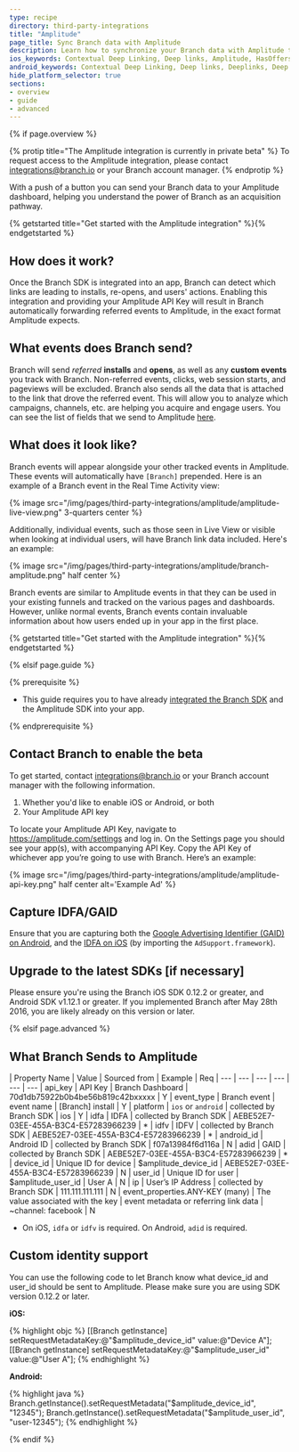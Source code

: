 ```yaml
---
type: recipe
directory: third-party-integrations
title: "Amplitude"
page_title: Sync Branch data with Amplitude
description: Learn how to synchronize your Branch data with Amplitude to segment users from Branch installs and calculate LTV.
ios_keywords: Contextual Deep Linking, Deep links, Amplitude, HasOffers, Deeplinks, Deep Linking, Deeplinking, Deferred Deep Linking, Deferred Deeplinking, Google App Indexing, Google App Invites, Apple Universal Links, Apple Spotlight Search, Facebook App Links, AppLinks, Deepviews, Deep views, Amplitude, user segmentation, life time value, LTV
android_keywords: Contextual Deep Linking, Deep links, Deeplinks, Deep Linking, Deeplinking, Deferred Deep Linking, Deferred Deeplinking, Google App Indexing, Google App Invites, Apple Universal Links, Apple Spotlight Search, Facebook App Links, AppLinks, Deepviews, Deep views, Amplitude, user segmentation, life time value, LTV
hide_platform_selector: true
sections:
- overview
- guide
- advanced
---
```


{% if page.overview %}

{% protip title="The Amplitude integration is currently in private beta" %}
To request access to the Amplitude integration, please contact [integrations@branch.io](mailto:integrations@branch.io) or your Branch account manager. 
{% endprotip %}

With a push of a button you can send your Branch data to your Amplitude dashboard, helping you understand the power of Branch as an acquisition pathway. 

{% getstarted title="Get started with the Amplitude integration" %}{% endgetstarted %}

## How does it work?

Once the Branch SDK is integrated into an app, Branch can detect which links are leading to installs, re-opens, and users' actions. Enabling this integration and providing your Amplitude API Key will result in Branch automatically forwarding referred events to Amplitude, in the exact format Amplitude expects.

## What events does Branch send?

Branch will send *referred* **installs** and **opens**, as well as any **custom events** you track with Branch. Non-referred events, clicks, web session starts, and pageviews will be excluded. Branch also sends all the data that is attached to the link that drove the referred event. This will allow you to analyze which campaigns, channels, etc. are helping you acquire and engage users. You can see the list of fields that we send to Amplitude [here](/third-party-integrations/amplitude/advanced/#what-branch-sends-to-amplitude).

## What does it look like?

Branch events will appear alongside your other tracked events in Amplitude. These events will automatically have `[Branch]` prepended. Here is an example of a Branch event in the Real Time Activity view:

{% image src="/img/pages/third-party-integrations/amplitude/amplitude-live-view.png" 3-quarters center %}

Additionally, individual events, such as those seen in Live View or visible when looking at individual users, will have Branch link data included. Here's an example:

{% image src="/img/pages/third-party-integrations/amplitude/branch-amplitude.png" half center %}

Branch events are similar to Amplitude events in that they can be used in your existing funnels and tracked on the various pages and dashboards. However, unlike normal events, Branch events contain invaluable information about how users ended up in your app in the first place.

{% getstarted title="Get started with the Amplitude integration" %}{% endgetstarted %}

{% elsif page.guide %}

{% prerequisite %}

- This guide requires you to have already [integrated the Branch SDK]({{base.url}}/getting-started/sdk-integration-guide) and the Amplitude SDK into your app.

{% endprerequisite %}

## Contact Branch to enable the beta

To get started, contact integrations@branch.io or your Branch account manager with the following information.

1. Whether you'd like to enable iOS or Android, or both
1. Your Amplitude API key

To locate your Amplitude API Key, navigate to https://amplitude.com/settings and log in. On the Settings page you should see your app(s), with accompanying API Key. Copy the API Key of whichever app you’re going to use with Branch. Here’s an example:

{% image src="/img/pages/third-party-integrations/amplitude/amplitude-api-key.png" half center alt='Example Ad' %}

## Capture IDFA/GAID

Ensure that you are capturing both the [Google Advertising Identifier (GAID) on Android]({{base.url}}/getting-started/sdk-integration-guide/advanced/android/#use-google-advertising-id), and the [IDFA on iOS]({{base.url}}/getting-started/sdk-integration-guide/advanced/ios/#install-the-sdk-manually) (by importing the `AdSupport.framework`).

## Upgrade to the latest SDKs [if necessary]

Please ensure you're using the Branch iOS SDK 0.12.2 or greater, and Android SDK v1.12.1 or greater. If you implemented Branch after May 28th 2016, you are likely already on this version or later.


{% elsif page.advanced %}


## What Branch Sends to Amplitude


| Property Name | Value | Sourced from | Example | Req 
| --- | --- | --- | --- | --- | ---
| api_key | API Key | Branch Dashboard | 70d1db75922b0b4be56b819c42bxxxxx | Y 
| event_type | Branch event | event name | [Branch] install | Y 
| platform | `ios` or `android` | collected by Branch SDK | ios | Y 
| idfa | IDFA | collected by Branch SDK | AEBE52E7-03EE-455A-B3C4-E57283966239 | * 
| idfv | IDFV | collected by Branch SDK | AEBE52E7-03EE-455A-B3C4-E57283966239 | * 
| android_id | Android ID | collected by Branch SDK | f07a13984f6d116a | N 
| adid | GAID | collected by Branch SDK | AEBE52E7-03EE-455A-B3C4-E57283966239 | * 
| device_id | Unique ID for device | $amplitude_device_id | AEBE52E7-03EE-455A-B3C4-E57283966239 | N 
| user_id | Unique ID for user | $amplitude_user_id | User A | N 
| ip | User’s IP Address | collected by Branch SDK | 111.111.111.111 | N 
| event_properties.ANY-KEY (many) | The value associated with the key | event metadata or referring link data | ~channel: facebook | N

* On iOS, `idfa` or `idfv` is required. On Android, `adid` is required.


## Custom identity support

You can use the following code to let Branch know what device_id and user_id should be sent to Amplitude. Please make sure you are using SDK version 0.12.2 or later.

**iOS:**

{% highlight objc %}
[[Branch getInstance] setRequestMetadataKey:@"$amplitude_device_id" value:@"Device A"];
[[Branch getInstance] setRequestMetadataKey:@"$amplitude_user_id" value:@"User A"];
{% endhighlight %}

**Android:**

{% highlight java %}
Branch.getInstance().setRequestMetadata("$amplitude_device_id", "12345");
Branch.getInstance().setRequestMetadata("$amplitude_user_id", "user-12345");
{% endhighlight %}

{% endif %}
